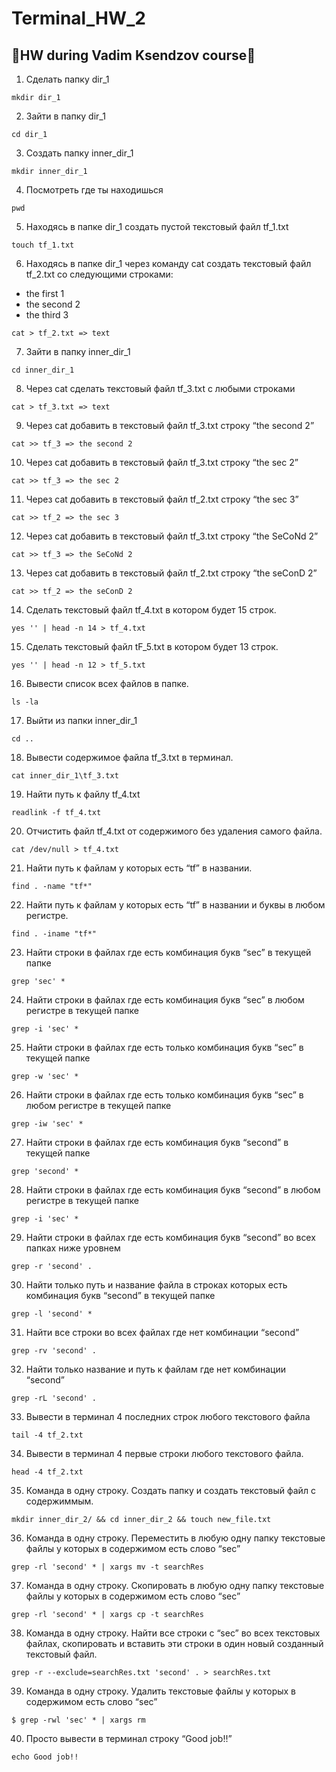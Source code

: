 # Terminal_HW_2

## :small_blue_diamond:HW during Vadim Ksendzov course:small_blue_diamond:

1. Сделать папку dir_1
```
mkdir dir_1
```
2. Зайти в папку dir_1
```
cd dir_1
```
3. Создать папку inner_dir_1
```
mkdir inner_dir_1
```
4. Посмотреть где ты находишься
```
pwd
```
5. Находясь в папке dir_1 создать пустой текстовый файл tf_1.txt
```
touch tf_1.txt 
```
6. Находясь в папке dir_1 через команду cat создать текстовый файл tf_2.txt со следующими строками:
- the first 1
- the second 2
- the third 3
```
cat > tf_2.txt => text
```
7. Зайти в папку inner_dir_1
```
cd inner_dir_1
```
8. Через cat сделать текстовый файл tf_3.txt  c любыми строками
```
cat > tf_3.txt => text
```
9. Через cat добавить в текстовый файл tf_3.txt строку “the second 2”
```
cat >> tf_3 => the second 2
```
10. Через cat добавить в текстовый файл tf_3.txt строку “the sec 2”
```
cat >> tf_3 => the sec 2
```
11. Через cat добавить в текстовый файл tf_2.txt строку “the sec 3”
```
cat >> tf_2 => the sec 3
```
12. Через cat добавить в текстовый файл tf_3.txt строку “the SeCoNd 2”
```
cat >> tf_3 => the SeCoNd 2
```
13. Через cat добавить в текстовый файл tf_2.txt строку “the seConD 2”
```
cat >> tf_2 => the seConD 2
```
14. Сделать текстовый файл tf_4.txt в котором будет 15 строк.
```
yes '' | head -n 14 > tf_4.txt
```
15. Сделать текстовый файл tF_5.txt в котором будет 13 строк.
```
yes '' | head -n 12 > tf_5.txt
```
16. Вывести список всех файлов в папке.
```
ls -la
```
17. Выйти из папки inner_dir_1
```
cd ..
```
18. Вывести содержимое файла tf_3.txt в терминал.
```
cat inner_dir_1\tf_3.txt
```
19. Найти путь к файлу tf_4.txt
```
readlink -f tf_4.txt
```
20. Отчистить файл tf_4.txt от содержимого без удаления самого файла.
```
cat /dev/null > tf_4.txt
```
21. Найти путь к файлам у которых есть  “tf” в названии.
```
find . -name "tf*"
```
22. Найти путь к файлам у которых есть  “tf” в названии и буквы в любом регистре.
```
find . -iname "tf*"
```
23. Найти строки в файлах где есть комбинация букв “sec” в текущей папке
```
grep 'sec' *
```
24. Найти строки в файлах где есть комбинация букв “sec” в любом регистре в текущей папке
```
grep -i 'sec' *
```
25. Найти строки в файлах где есть только комбинация букв “sec” в текущей папке
```
grep -w 'sec' *
```
26. Найти строки в файлах где есть только комбинация букв “sec” в любом регистре в текущей папке
```
grep -iw 'sec' *
```
27. Найти строки в файлах где есть комбинация букв “second” в текущей папке
```
grep 'second' *
```
28. Найти строки в файлах где есть комбинация букв “second” в любом регистре в текущей папке
```
grep -i 'sec' *
```
29. Найти строки в файлах где есть комбинация букв “second” во всех папках ниже уровнем
```
grep -r 'second' .
```
30. Найти только путь и название файла в строках которых есть комбинация букв “second” в текущей папке
```
grep -l 'second' *
```
31. Найти все строки во всех файлах где нет комбинации “second”
```
grep -rv 'second' .
```
32. Найти только название и путь к файлам где нет комбинации “second”
```
grep -rL 'second' .
```
33. Вывести в терминал 4 последних строк любого текстового файла
```
tail -4 tf_2.txt
```
34. Вывести в терминал 4 первые строки любого текстового файла.
```
head -4 tf_2.txt
```
35. Команда в одну строку. Создать папку и создать текстовый файл с содержиммым.
```
mkdir inner_dir_2/ && cd inner_dir_2 && touch new_file.txt
```
36. Команда в одну строку. Переместить в любую одну папку текстовые файлы у которых в содержимом есть слово “sec”
```
grep -rl 'second' * | xargs mv -t searchRes
```
37. Команда в одну строку. Скопировать в любую одну папку текстовые файлы у которых в содержимом есть слово “sec”
```
grep -rl 'second' * | xargs cp -t searchRes
```
38. Команда в одну строку. Найти все строки c “sec” во всех текстовых файлах, скопировать и вставить эти строки в один новый созданный текстовый файл.
```
grep -r --exclude=searchRes.txt 'second' . > searchRes.txt
```
39. Команда в одну строку. Удалить текстовые файлы у которых в содержимом есть слово “sec”
```
$ grep -rwl 'sec' * | xargs rm
```
40. Просто вывести в терминал строку “Good job!!”
```
echo Good job!!
```